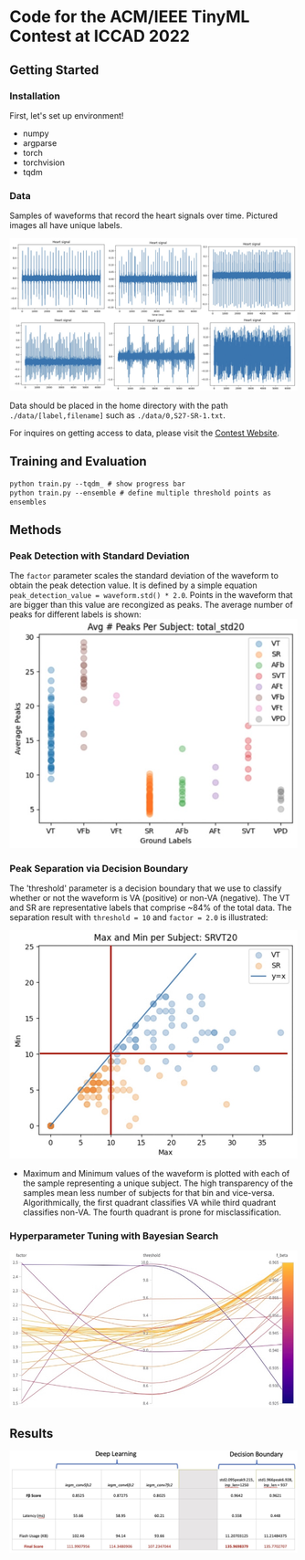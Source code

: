 # Code for the ACM/IEEE TinyML Contest at ICCAD 2022






## Getting Started

### Installation
First, let's set up environment!
    
- numpy
- argparse
- torch
- torchvision
- tqdm

### Data
Samples of waveforms that record the heart signals over time. Pictured images all have unique labels. 

![waveforms](figures/waveforms.jpg)



Data should be placed in the home directory with the path `./data/[label,filename]` such as `./data/0,S27-SR-1.txt`.

For inquires on getting access to data, please visit the [Contest Website](https://tinymlcontest.github.io/TinyML-Design-Contest/).
    
## Training and Evaluation
    
    python train.py --tqdm_ # show progress bar
    python train.py --ensemble # define multiple threshold points as ensembles

## Methods

### Peak Detection with Standard Deviation 
The `factor` parameter scales the standard deviation of the waveform to obtain the peak detection value.
It is defined by a simple equation `peak_detection_value = waveform.std() * 2.0`. Points in the waveform that are bigger than this value are recongized as peaks.
The average number of peaks for different labels is shown:
![viz_overall](figures/viz_overall.jpg)

### Peak Separation via Decision Boundary
The 'threshold' parameter is a decision boundary that we use to classify whether or not the waveform is VA (positive) or non-VA (negative). 
The VT and SR are representative labels that comprise ~84% of the total data. The separation result with `threshold = 10` and `factor = 2.0` is illustrated:

![viz_SRVT](figures/viz_SRVT.jpg)

- Maximum and Minimum values of the waveform is plotted with each of the sample representing a unique subject. The high transparency of the samples mean less number of subjects for that bin and vice-versa.
Algorithmically, the first quadrant classifies VA while third quadrant classifies non-VA. The fourth quadrant is prone for misclassification. 

### Hyperparameter Tuning with Bayesian Search
![bayesianSearch](figures/bayesianSearch.jpg)

## Results
![DLvsDB](figures/DLvsDB.jpg)
